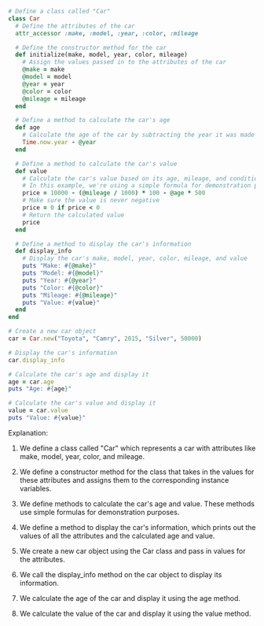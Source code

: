 ```ruby
# Define a class called "Car"
class Car
  # Define the attributes of the car
  attr_accessor :make, :model, :year, :color, :mileage

  # Define the constructor method for the car
  def initialize(make, model, year, color, mileage)
    # Assign the values passed in to the attributes of the car
    @make = make
    @model = model
    @year = year
    @color = color
    @mileage = mileage
  end

  # Define a method to calculate the car's age
  def age
    # Calculate the age of the car by subtracting the year it was made from the current year
    Time.now.year - @year
  end

  # Define a method to calculate the car's value
  def value
    # Calculate the car's value based on its age, mileage, and condition
    # In this example, we're using a simple formula for demonstration purposes
    price = 10000 - (@mileage / 1000) * 100 - @age * 500
    # Make sure the value is never negative
    price = 0 if price < 0
    # Return the calculated value
    price
  end

  # Define a method to display the car's information
  def display_info
    # Display the car's make, model, year, color, mileage, and value
    puts "Make: #{@make}"
    puts "Model: #{@model}"
    puts "Year: #{@year}"
    puts "Color: #{@color}"
    puts "Mileage: #{@mileage}"
    puts "Value: #{value}"
  end
end

# Create a new car object
car = Car.new("Toyota", "Camry", 2015, "Silver", 50000)

# Display the car's information
car.display_info

# Calculate the car's age and display it
age = car.age
puts "Age: #{age}"

# Calculate the car's value and display it
value = car.value
puts "Value: #{value}"
```

Explanation:

1. We define a class called "Car" which represents a car with attributes like make, model, year, color, and mileage.

2. We define a constructor method for the class that takes in the values for these attributes and assigns them to the corresponding instance variables.

3. We define methods to calculate the car's age and value. These methods use simple formulas for demonstration purposes.

4. We define a method to display the car's information, which prints out the values of all the attributes and the calculated age and value.

5. We create a new car object using the Car class and pass in values for the attributes.

6. We call the display_info method on the car object to display its information.

7. We calculate the age of the car and display it using the age method.

8. We calculate the value of the car and display it using the value method.